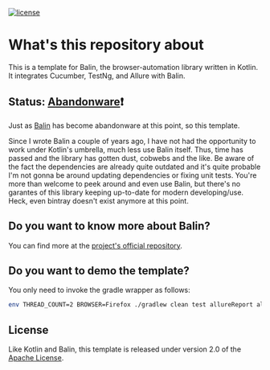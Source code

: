 [![license](https://img.shields.io/badge/license-Apache%20License%202.0-blue.svg?style=flat)](http://www.apache.org/licenses/LICENSE-2.0)

# What's this repository about

This is a template for Balin, the browser-automation library written in Kotlin.
It integrates Cucumber, TestNg, and Allure with Balin.

## Status: [Abandonware](https://en.wikipedia.org/wiki/Abandonware)❗

Just as [Balin](https://github.com/EPadronU/balin) has become abandonware at
this point, so this template.

Since I wrote Balin a couple of years ago, I have not had the opportunity to
work under Kotlin's umbrella, much less use Balin itself. Thus, time has passed
and the library has gotten dust, cobwebs and the like. Be aware of the fact the
dependencies are already quite outdated and it's quite probable I'm not gonna be
around updating dependencies or fixing unit tests. You're more than welcome to
peek around and even use Balin, but there's no garantes of this library
keeping up-to-date for modern developing/use. Heck, even bintray doesn't exist
anymore at this point.

## Do you want to know more about Balin?

You can find more at the [project's official repository](https://github.com/EPadronU/balin).

## Do you want to demo the template?

You only need to invoke the gradle wrapper as follows:

```bash
env THREAD_COUNT=2 BROWSER=Firefox ./gradlew clean test allureReport allureServe
```

## License

Like Kotlin and Balin, this template is released under version 2.0 of the
[Apache License](LICENSE.md).
